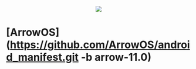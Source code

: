 <center><img src="https://github.com/ArrowOS/getting_started/blob/master/misc/logo.png?raw=true"></center>

# [ArrowOS](https://github.com/ArrowOS/android_manifest.git -b arrow-11.0)
